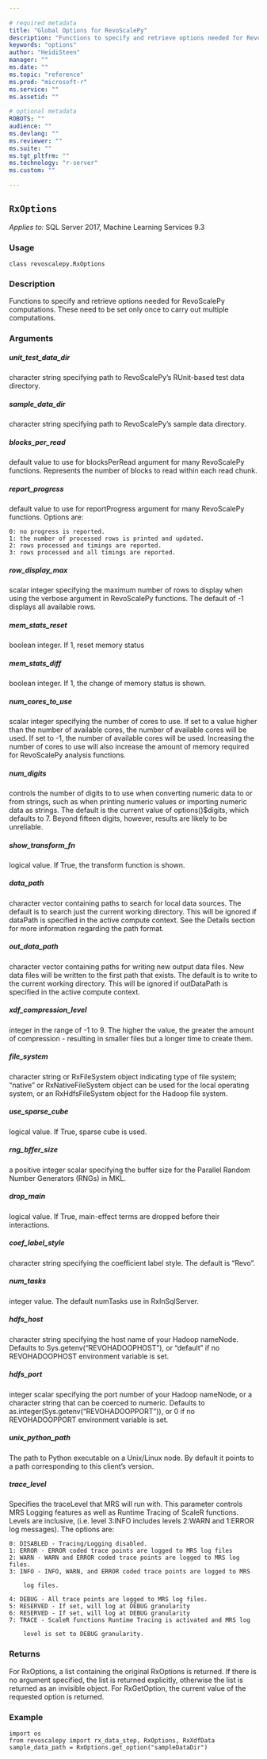 ```yaml
--- 
 
# required metadata 
title: "Global Options for RevoScalePy" 
description: "Functions to specify and retrieve options needed for RevoScalePy computations. These need to be set only once to carry out multiple computations." 
keywords: "options" 
author: "HeidiSteen" 
manager: "" 
ms.date: "" 
ms.topic: "reference" 
ms.prod: "microsoft-r" 
ms.service: "" 
ms.assetid: "" 
 
# optional metadata 
ROBOTS: "" 
audience: "" 
ms.devlang: "" 
ms.reviewer: "" 
ms.suite: "" 
ms.tgt_pltfrm: "" 
ms.technology: "r-server" 
ms.custom: "" 
 
---
```


## ``RxOptions``


*Applies to:* SQL Server 2017, Machine Learning Services 9.3


### Usage



```
class revoscalepy.RxOptions
```




### Description

Functions to specify and retrieve options needed for RevoScalePy computations. These need to be set only once to carry out multiple computations.


### Arguments


##### unit_test_data_dir

character string specifying path to RevoScalePy’s
RUnit-based test data directory.


##### sample_data_dir

character string specifying path to RevoScalePy’s
sample data directory.


##### blocks_per_read

default value to use for blocksPerRead argument for
many RevoScalePy functions. Represents the number of blocks to read within
each read chunk.


##### report_progress

default value to use for reportProgress argument for
many RevoScalePy functions. Options are:

    0: no progress is reported.
    1: the number of processed rows is printed and updated.
    2: rows processed and timings are reported.
    3: rows processed and all timings are reported.


##### row_display_max

scalar integer specifying the maximum number of rows
to display when using the verbose argument in RevoScalePy functions. The
default of -1 displays all available rows.


##### mem_stats_reset

boolean integer. If 1, reset memory status


##### mem_stats_diff

boolean integer. If 1, the change of memory status is
shown.


##### num_cores_to_use

scalar integer specifying the number of cores to use.
If set to a value higher than the number of available cores, the number of
available cores will be used. If set to -1, the number of available cores
will be used. Increasing the number of cores to use will also increase the
amount of memory required for RevoScalePy analysis functions.


##### num_digits

controls the number of digits to to use when converting
numeric data to or from strings, such as when printing numeric values or
importing numeric data as strings. The default is the current value of
options()$digits, which defaults to 7. Beyond fifteen digits, however,
results are likely to be unreliable.


##### show_transform_fn

logical value. If True, the transform function is
shown.


##### data_path

character vector containing paths to search for local data
sources. The default is to search just the current working directory. This
will be ignored if dataPath is specified in the active compute context. See
the Details section for more information regarding the path format.


##### out_data_path

character vector containing paths for writing new
output data files. New data files will be written to the first path that
exists. The default is to write to the current working directory. This will
be ignored if outDataPath is specified in the active compute context.


##### xdf_compression_level

integer in the range of -1 to 9. The higher the
value, the greater the amount of compression - resulting in smaller files
but a longer time to create them.


##### file_system

character string or RxFileSystem object indicating type
of file system; “native” or RxNativeFileSystem object can be used for the
local operating system, or an RxHdfsFileSystem object for the Hadoop file
system.


##### use_sparse_cube

logical value. If True, sparse cube is used.


##### rng_bffer_size

a positive integer scalar specifying the buffer size
for the Parallel Random Number Generators (RNGs) in MKL.


##### drop_main

logical value. If True, main-effect terms are dropped
before their interactions.


##### coef_label_style

character string specifying the coefficient label
style. The default is “Revo”.


##### num_tasks

integer value. The default numTasks use in RxInSqlServer.


##### hdfs_host

character string specifying the host name of your Hadoop
nameNode. Defaults to Sys.getenv(“REVOHADOOPHOST”), or “default” if no
REVOHADOOPHOST environment variable is set.


##### hdfs_port

integer scalar specifying the port number of your Hadoop
nameNode, or a character string that can be coerced to numeric. Defaults to
as.integer(Sys.getenv(“REVOHADOOPPORT”)), or 0 if no REVOHADOOPPORT
environment variable is set.


##### unix_python_path

The path to Python executable on a Unix/Linux node.
By default it points to a path corresponding to this client’s version.


##### trace_level

Specifies the traceLevel that MRS will run with. This
parameter controls MRS Logging features as well as Runtime Tracing of
ScaleR functions. Levels are inclusive, (i.e. level 3:INFO includes levels
2:WARN and 1:ERROR log messages). The options are:

    0: DISABLED - Tracing/Logging disabled.
    1: ERROR - ERROR coded trace points are logged to MRS log files
    2: WARN - WARN and ERROR coded trace points are logged to MRS log files.
    3: INFO - INFO, WARN, and ERROR coded trace points are logged to MRS

        log files.

    4: DEBUG - All trace points are logged to MRS log files.
    5: RESERVED - If set, will log at DEBUG granularity
    6: RESERVED - If set, will log at DEBUG granularity
    7: TRACE - ScaleR functions Runtime Tracing is activated and MRS log

        level is set to DEBUG granularity.


### Returns

For RxOptions, a list containing the original RxOptions is returned. If there is no argument specified, the list is returned explicitly, otherwise the list is returned as an invisible object. For RxGetOption, the current value of the requested option is returned.


### Example



```
import os
from revoscalepy import rx_data_step, RxOptions, RxXdfData
sample_data_path = RxOptions.get_option("sampleDataDir")
```

